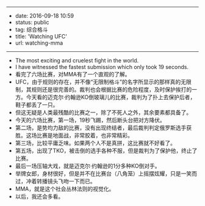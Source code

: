 - --
- date: 2016-09-18 10:59
- status: public
- tag: 综合格斗
- title: 'Watching UFC'
- url: watching-mma
- --
- The most exciting and cruelest fight in the world.
- I have witnessed the fastest submission which only took 19 seconds. 
- 看完了六场比赛，对MMA有了一个直观的了解。
- UFC，由于规则的存在，并不像“无限制格斗”的名字所显示的那样真的无限制，其规则还是很完善的。裁判也会根据比赛的危险程度，及时保护挨打的一方。今天看的迈克尔·约翰逊KO倒玻璃儿的比赛，裁判为了扑上去保护后者，鞋子都丢了一只。
- 但这无疑是人类最残酷的比赛之一，除了不死人之外，其余要素都具备了。
- 今天的六场比赛，第一场，19秒飞踢，然后断头台把对方降伏。
- 第二场，是势均力敌的比赛，没有出现终结者，最后裁判判定俄罗斯选手获胜。这场比赛是地面战，非常胶着，也非常精彩。
- 第三场，比较平庸乏味。如果两个人不是真拼，这比赛就不好看了。
- 第五场，出现了TKO，被击倒的选手各种不服，但是裁判为了保护他，终止了比赛。
- 最后一场压轴大戏，就是迈克尔·约翰逊的1分多种KO倒对手。
- 举牌女郎，身材很好，但是并不在比赛台（八角笼）上摇摆炫耀，只是一笑而过，冲着转播镜头飞吻一下而已。
- MMA，就是这个社会丛林法则的视觉化。
- 以后，我还会多看。

